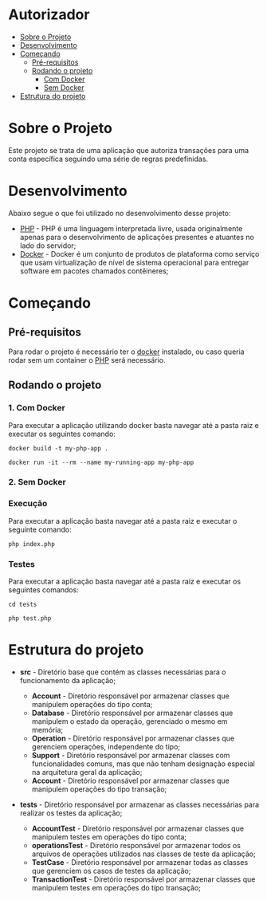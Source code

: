 

<!-- TABLE OF CONTENTS -->

# Autorizador

- [Sobre o Projeto](#sobre-o-projeto)
- [Desenvolvimento](#desenvolvimento)
- [Começando](#começando)
  - [Pré-requisitos](#pr%C3%A9-requisitos)
  - [Rodando o projeto](#rodando-o-projeto)
      - [Com Docker](#com-docker)
      - [Sem Docker](#sem-docker)
- [Estrutura do projeto](#estrutura-do-projeto)

<!-- ABOUT THE PROJECT -->

# Sobre o Projeto

Este projeto se trata de uma aplicação que autoriza transações para uma conta específica seguindo uma série de regras predefinidas.

# Desenvolvimento

Abaixo segue o que foi utilizado no desenvolvimento desse projeto:

- [PHP](https://www.php.net/) - PHP é uma linguagem interpretada livre, usada originalmente apenas para o desenvolvimento de aplicações presentes e atuantes no lado do servidor;
- [Docker](https://www.docker.com/) - Docker é um conjunto de produtos de plataforma como serviço que usam virtualização de nível de sistema operacional para entregar software em pacotes chamados contêineres;

<!-- GETTING STARTED -->

# Começando

## Pré-requisitos
Para rodar o projeto é necessário ter o [docker](https://www.docker.com/) instalado, ou caso queria rodar sem um container o [PHP](https://www.php.net/) será necessário.

## Rodando o projeto
### 1. Com Docker
Para executar a aplicação utilizando docker basta navegar até a pasta raiz e executar os seguintes comando:

```shell=
docker build -t my-php-app .
```

```shell=
docker run -it --rm --name my-running-app my-php-app
```

### 2. Sem Docker

### Execução
Para executar a aplicação basta navegar até a pasta raiz e executar o seguinte comando:

```shell=
php index.php
```

### Testes
Para executar a aplicação basta navegar até a pasta raiz e executar os seguintes comandos:
```shell=
cd tests
```
```shell=
php test.php
```

# Estrutura do projeto

- **src** - Diretório base que contém as classes necessárias para o funcionamento da aplicação;
    - **Account** - Diretório responsável por armazenar classes que manipulem operações do tipo conta;
    - **Database** - Diretório responsável por armazenar classes que manipulem o estado da operação, gerenciado o mesmo em memória;
    - **Operation** - Diretório responsável por armazenar classes que gerenciem operações, independente do tipo;
    - **Support** - Diretório responsável por armazenar classes com funcionalidades comuns, mas que não tenham designação especial na arquitetura geral da aplicação;
   - **Account** - Diretório responsável por armazenar classes que manipulem operações do tipo transação;
 
- **tests** - Diretório responsável por armazenar as classes necessárias para realizar os testes da aplicação;
    - **AccountTest** - Diretório responsável por armazenar classes que manipulem testes em operações do tipo conta;
    - **operationsTest** - Diretório responsável por armazenar todos os arquivos de operações utilizados nas classes de teste da aplicação;
    - **TestCase** - Diretório responsável por armazenar todas as classes que gerenciem os casos de testes da aplicação;
    - **TransactionTest** - Diretório responsável por armazenar classes que manipulem testes em operações do tipo transação;
    
